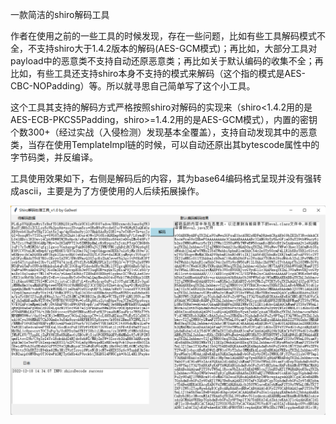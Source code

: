 一款简洁的shiro解码工具

作者在使用之前的一些工具的时候发现，存在一些问题，比如有些工具解码模式不全，不支持shiro大于1.4.2版本的解码(AES-GCM模式)；再比如，大部分工具对payload中的恶意类不支持自动还原恶意类；再比如关于默认编码的收集不全；再比如，有些工具还支持shiro本身不支持的模式来解码（这个指的模式是AES-CBC-NOPadding）等。所以就寻思自己简单写了这个小工具。



这个工具其支持的解码方式严格按照shiro对解码的实现来（shiro<1.4.2用的是AES-ECB-PKCS5Padding，shiro>=1.4.2用的是AES-GCM模式），内置的密钥个数300+（经过实战（入侵检测）发现基本全覆盖），支持自动发现其中的恶意类，当存在使用TemplateImpl链的时候，可以自动还原出其bytescode属性中的字节码类，并反编译。



工具使用效果如下，右侧是解码后的内容，其为base64编码格式呈现并没有强转成ascii，主要是为了方便使用的人后续拓展操作。

![image-20221218143414378](readme.assets/image-20221218143414378.png)